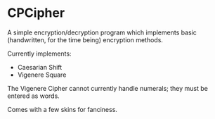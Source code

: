# CPCipher
A simple encryption/decryption program which implements basic (handwritten, for the time being) encryption methods.

Currently implements:
  - Caesarian Shift
  - Vigenere Square

The Vigenere Cipher cannot currently handle numerals; they must be entered as words.

Comes with a few skins for fanciness.
